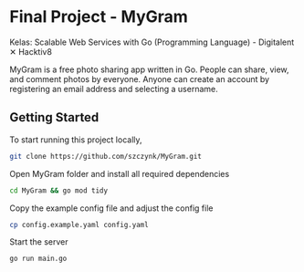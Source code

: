# Final Project - MyGram

Kelas: Scalable Web Services with Go (Programming Language) - Digitalent ✕ Hacktiv8

MyGram is a free photo sharing app written in Go. People can share, view, and comment photos by everyone. Anyone can create an account by registering an email address and selecting a username.

## Getting Started

To start running this project locally,

```bash
git clone https://github.com/szczynk/MyGram.git
```

Open MyGram folder and install all required dependencies

```bash
cd MyGram && go mod tidy
```

Copy the example config file and adjust the config file

```bash
cp config.example.yaml config.yaml
```

Start the server

```bash
go run main.go
```
